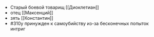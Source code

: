 * Старый боевой товарищ [[Диоклетиан]]
* отец [[Максенций]]
* зять [[Константин]]
* #310y принужден к самоубийству из-за бесконечных попыток интриг